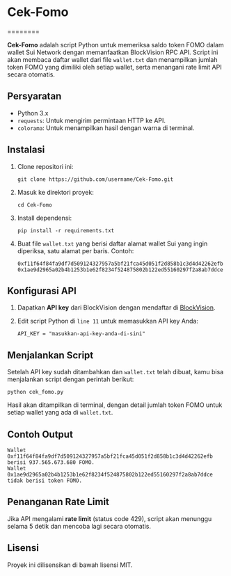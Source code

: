 # Cek-Fomo
========

**Cek-Fomo** adalah script Python untuk memeriksa saldo token FOMO dalam wallet Sui Network dengan memanfaatkan BlockVision RPC API. Script ini akan membaca daftar wallet dari file `wallet.txt` dan menampilkan jumlah token FOMO yang dimiliki oleh setiap wallet, serta menangani rate limit API secara otomatis.

Persyaratan
-----------

*   Python 3.x
*   `requests`: Untuk mengirim permintaan HTTP ke API.
*   `colorama`: Untuk menampilkan hasil dengan warna di terminal.

Instalasi
---------

1.  Clone repositori ini:
    
        git clone https://github.com/username/Cek-Fomo.git
    
2.  Masuk ke direktori proyek:
    
        cd Cek-Fomo
    
3.  Install dependensi:
    
        pip install -r requirements.txt
    
4.  Buat file `wallet.txt` yang berisi daftar alamat wallet Sui yang ingin diperiksa, satu alamat per baris. Contoh:
    
        0xf11f64f84fa9df7d509124327957a5bf21fca45d051f2d858b1c3d4d42262efb
        0x1ae9d2965a02b4b1253b1e62f8234f524875802b122ed55160297f2a8ab7ddce
    

Konfigurasi API
---------------

1.  Dapatkan **API key** dari BlockVision dengan mendaftar di [BlockVision](https://blockvision.org/).
2.  Edit script Python di `line 11` untuk memasukkan API key Anda:
    
        API_KEY = "masukkan-api-key-anda-di-sini"
    

Menjalankan Script
------------------

Setelah API key sudah ditambahkan dan `wallet.txt` telah dibuat, kamu bisa menjalankan script dengan perintah berikut:

    python cek_fomo.py

Hasil akan ditampilkan di terminal, dengan detail jumlah token FOMO untuk setiap wallet yang ada di `wallet.txt`.

Contoh Output
-------------

    Wallet 0xf11f64f84fa9df7d509124327957a5bf21fca45d051f2d858b1c3d4d42262efb berisi 937.565.673.680 FOMO.
    Wallet 0x1ae9d2965a02b4b1253b1e62f8234f524875802b122ed55160297f2a8ab7ddce tidak berisi token FOMO.

Penanganan Rate Limit
---------------------

Jika API mengalami **rate limit** (status code 429), script akan menunggu selama 5 detik dan mencoba lagi secara otomatis.

Lisensi
-------

Proyek ini dilisensikan di bawah lisensi MIT.

